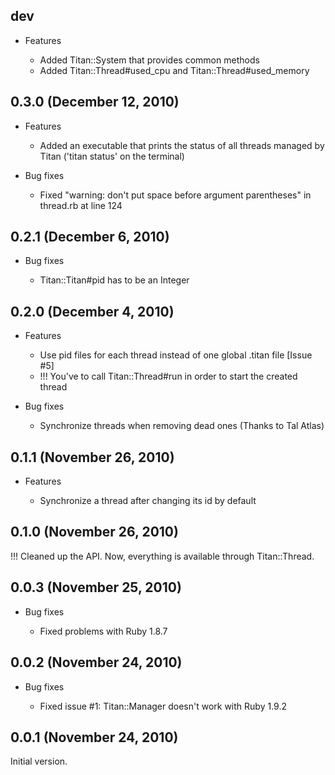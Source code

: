 ## dev

- Features

  * Added Titan::System that provides common methods
  * Added Titan::Thread#used\_cpu and Titan::Thread#used\_memory

## 0.3.0 (December 12, 2010)

- Features

  * Added an executable that prints the status of all threads managed by Titan ('titan status' on the terminal)

- Bug fixes

  * Fixed "warning: don't put space before argument parentheses" in thread.rb at line 124

## 0.2.1 (December 6, 2010)

- Bug fixes

  * Titan::Titan#pid has to be an Integer

## 0.2.0 (December 4, 2010)

- Features

  * Use pid files for each thread instead of one global .titan file [Issue #5]
  * !!! You've to call Titan::Thread#run in order to start the created thread

- Bug fixes

  * Synchronize threads when removing dead ones (Thanks to Tal Atlas)

## 0.1.1 (November 26, 2010)

- Features

  * Synchronize a thread after changing its id by default

## 0.1.0 (November 26, 2010)

!!! Cleaned up the API. Now, everything is available through Titan::Thread.

## 0.0.3 (November 25, 2010)

- Bug fixes

  * Fixed problems with Ruby 1.8.7

## 0.0.2 (November 24, 2010)

- Bug fixes

  * Fixed issue #1: Titan::Manager doesn't work with Ruby 1.9.2

## 0.0.1 (November 24, 2010)

Initial version.

